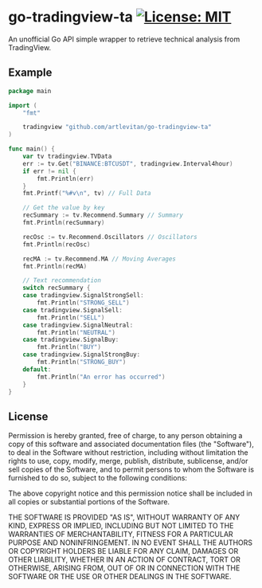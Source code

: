 # go-tradingview-ta [![License: MIT](https://img.shields.io/badge/License-MIT-yellow.svg)](https://opensource.org/licenses/MIT)
An unofficial Go API simple wrapper to retrieve technical analysis from TradingView.

## Example
```go
package main

import (
	"fmt"

	tradingview "github.com/artlevitan/go-tradingview-ta"
)

func main() {
	var tv tradingview.TVData
	err := tv.Get("BINANCE:BTCUSDT", tradingview.Interval4hour)
	if err != nil {
		fmt.Println(err)
	}
	fmt.Printf("%#v\n", tv) // Full Data

	// Get the value by key
	recSummary := tv.Recommend.Summary // Summary
	fmt.Println(recSummary)

	recOsc := tv.Recommend.Oscillators // Oscillators
	fmt.Println(recOsc)

	recMA := tv.Recommend.MA // Moving Averages
	fmt.Println(recMA)

	// Text recommendation
	switch recSummary {
	case tradingview.SignalStrongSell:
		fmt.Println("STRONG_SELL")
	case tradingview.SignalSell:
		fmt.Println("SELL")
	case tradingview.SignalNeutral:
		fmt.Println("NEUTRAL")
	case tradingview.SignalBuy:
		fmt.Println("BUY")
	case tradingview.SignalStrongBuy:
		fmt.Println("STRONG_BUY")
	default:
		fmt.Println("An error has occurred")
	}
}

```

## License
Permission is hereby granted, free of charge, to any person obtaining a copy of this software and associated documentation files (the "Software"), to deal in the Software without restriction, including without limitation the rights to use, copy, modify, merge, publish, distribute, sublicense, and/or sell copies of the Software, and to permit persons to whom the Software is furnished to do so, subject to the following conditions:

The above copyright notice and this permission notice shall be included in all copies or substantial portions of the Software.

THE SOFTWARE IS PROVIDED "AS IS", WITHOUT WARRANTY OF ANY KIND, EXPRESS OR IMPLIED, INCLUDING BUT NOT LIMITED TO THE WARRANTIES OF MERCHANTABILITY, FITNESS FOR A PARTICULAR PURPOSE AND NONINFRINGEMENT. IN NO EVENT SHALL THE AUTHORS OR COPYRIGHT HOLDERS BE LIABLE FOR ANY CLAIM, DAMAGES OR OTHER LIABILITY, WHETHER IN AN ACTION OF CONTRACT, TORT OR OTHERWISE, ARISING FROM, OUT OF OR IN CONNECTION WITH THE SOFTWARE OR THE USE OR OTHER DEALINGS IN THE SOFTWARE.